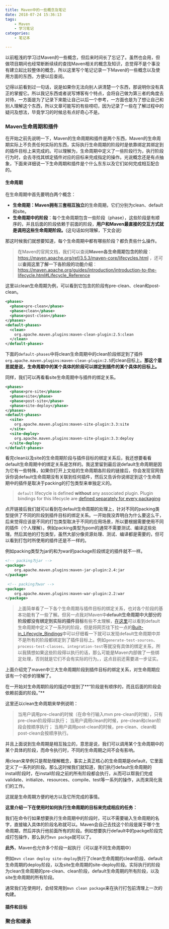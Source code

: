```yaml
---
title: Maven中的一些概念及笔记
date: 2018-07-24 15:36:13
tags:
    - Maven
    - 学习笔记
categories:
    - 笔记本

---
```


以前粗浅的学习过Maven的一些概念，但后来时间长了忘记了。虽然也会用，但做项目期间也经常断断续续的查找Maven相关的概念及知识，总觉得不是个事没有建立起比较整体的概念，所以这里写个笔记记录一下Maven的一些概念以及使用方面的东西，方便以后查阅。

<!-- more -->

记得以前看到过一句话，说是如果你无法向别人讲清楚一个东西，那说明你没有真正的掌握它。所以我记东西或者说写博客有个特点，会将自己做为第三者的角度去对待，一方面是为了记录下来能让自己以后一个参考，一方面也是为了想让自己和别人理解这个东西，所以文章可能写的有些唠叨，因为记录了一些在了解过程中的疑问及想法，毕竟学习的时候总有点好奇心不是。

### Maven生命周期和插件

在开始之前先说明一下，Maven的生命周期和插件是两个东西，Maven的生命周期实际上不负责任何实际的东西，实际执行生命周期的阶段时是依靠绑定其绑定到的插件目标上来完成的。可以理解为，生命周期中定义了一些阶段行为，执行阶段行为时，会去寻找其绑定插件对应的目标来完成指定的操作。光说概念还是有点抽象，下面来详细说一下生命周期和插件是个什么东东以及它们如何完成相互配合的。



#### 生命周期

在生命周期中首先要明白两个概念：

- **生命周期：**Maven拥有三套**相互独立**的生命周期，它们分别为clean、default和site。
- **生命周期中的阶段**：每个生命周期包含一些阶段（phase），这些阶段是有顺序的，并且后面的阶段依赖于前面的阶段，**用户和Maven最直接的交互方式就是调用这些生命周期阶段。**(这句话如何理解，下文会说)

那这时候我们就想要知道，每个生命周期中都有哪些阶段？都负责些什么操作。

> 在Maven的官网文档，我们可以查阅**Maven各生命周期包含的阶段**：https://maven.apache.org/ref/3.5.3/maven-core/lifecycles.html ，还可以**查阅这里了解一下各阶段的功能介绍**：https://maven.apache.org/guides/introduction/introduction-to-the-lifecycle.html#Lifecycle_Reference



这里以clean生命周期为例，可以看到它包含的阶段有pre-clean、clean和post-clean。

```Xml
<phases>
  <phase>pre-clean</phase>
  <phase>clean</phase>
  <phase>post-clean</phase>
</phases>
<default-phases>
  <clean>
    org.apache.maven.plugins:maven-clean-plugin:2.5:clean
  </clean>
</default-phases>
```

下面的`default-phases`中将clean生命周期中的clean阶段绑定到了插件`org.apache.maven.plugins:maven-clean-plugin:2.5`的clean目标上。**那这个意思就是说，生命周期中的某个具体的阶段可以绑定到插件的某个具体的目标上。**

同样，我们可以再看看site生命周期中与插件的绑定关系。

```xml
<phases>
  <phase>pre-site</phase>
  <phase>site</phase>
  <phase>post-site</phase>
  <phase>site-deploy</phase>
</phases>
<default-phases>
  <site>
    org.apache.maven.plugins:maven-site-plugin:3.3:site
  </site>
  <site-deploy>
    org.apache.maven.plugins:maven-site-plugin:3.3:deploy
  </site-deploy>
</default-phases>
```

看完clean以及site的生命周期阶段与插件目标的绑定关系后，我还想要看看default生命周期中的绑定关系是怎样的。我这里留到最后说default生命周期是因为它有一些特殊，如果你打开上文给的生命周期各阶段的链接后，你会发现官网告诉你说default生命周期没有关联到任何插件，然后又告诉你说绑定到这个生命周期中的插件是取决于packing的打包类型来单独定义的。

> `default` lifecycle is defined **without** any associated plugin. Plugin bindings for this lifecycle are [defined separately for every packaging](https://maven.apache.org/ref/3.5.3/maven-core/default-bindings.html)

点开链接后我们就可以看到在default生命周期的处理上，针对不同的packing类型提供了不同的阶段到插件目标的绑定关系。一开始我没弄明白为什么要这么干，后来觉得应该是不同的打包类型取决于不同的应用场景，所以要根据需要使用不同的插件（个人理解）。例如packing类型为pom的通常不需要测试、编译这些处理。然后其他的打包类型，虽然大部分像资源处理、测试、编译都是需要的，但可以看到打包时所使用的插件还是不一样的。

例如packing类型为jar的和为war的package阶段绑定的插件就不一样。

```Xml
<!-- packing为jar -->
<package>
    org.apache.maven.plugins:maven-jar-plugin:2.4:jar
</package>
 
 <!-- packing为war -->
<package>
    org.apache.maven.plugins:maven-war-plugin:2.2:war
</package>
```


> 上面简单看了一下各个生命周期与插件目标的绑定关系，也对各个阶段的基本功能有了一些了解。但另一点我对Maven中**default生命周期中大部分的阶段都没有绑定到实际的插件目标**有些不太理解，[在这里](https://maven.apache.org/guides/introduction/introduction-to-the-lifecycle.html#Lifecycle_Reference)可以看到default生命周期中定义了一系列的阶段，但是将网页往下拉一点的[Built-in_Lifecycle_Bindings](https://maven.apache.org/guides/introduction/introduction-to-the-lifecycle.html#Built-in_Lifecycle_Bindings)中可以仔细看一下就可以发现default生命周期中并不是所有的阶段都绑定到了插件目标上。例如`generate-test-sources`、`process-test-classes`、`integration-test`等就没有具体的绑定关系，所以我猜想如果这些阶段得以执行的话，那么可能是Maven内部做了一些绑定处理，否则就是它们不会有实际的行为。，这点目前还需要进一步证实。



上面介绍完了maven中三大生命周期阶段到插件目标的绑定关系，对生命周期应该有一个初步的理解了。

在一开始对生命周期阶段的描述中提到了**“阶段是有顺序的，而且后面的阶段会依赖前面的阶段。”**

这里还以clean生命周期来举例说明：
> 当用户调用pre-clean的时候（在命令行输入mvn pre-clean的时候），只有pre-clean阶段得以执行；
> 当用户调用clean的时候，pre-clean和clean阶段会按顺序执行；
> 当用户调用post-clean的时候，pre-clean、clean和post-clean会按顺序执行。

并且上面说到生命周期是相互独立的，意思是说，我们可以调用某个生命周期中的某个具体的阶段，而命令执行时，不同的生命周期之间不会有影响。

用clean来举例只是帮助理解概念，事实上真正核心的生命周期是default，它里面定义了一系列的阶段。那么这时候我们就知道，我们执行default生命周期的install阶段时，在install阶段之前的所有阶段都会执行，从而可以帮我们完成validate、initialize、resources、compile、test等一系列的操作，从而来简化我们的工作。

这就是生命周期方便的地方以及它所完成的事情。



**这里介绍一下在使用时如何执行生命周期的目标来完成相应的任务：**

我们在命令行如果想要执行生命周期中的阶段时，可以不需要输入生命周期的名字，直接输入具体的阶段名称就可以。Maven会自己去找这个阶段是属于哪个生命周期，然后并执行他前面所有的阶段。例如想要执行default中的packge阶段完成打包操作，那么执行`mvn packge`就可以了。

**此外**，Maven也允许多个阶段一起执行（可以是不同生命周期中）

例如`mvn clean deploy site-deploy`执行了clean生命周期的clean阶段、default生命周期的deploy阶段，以及site生命周期的site-deploy阶段。实际执行的阶段为clean生命周期的pre-clean、clean阶段，default生命周期的所有阶段，以及site生命周期的所有阶段。

通常我们在使用时，会经常用到`mvn clean package`来在执行打包前清理上一次的构建。



#### 插件和目标





### 聚合和继承




